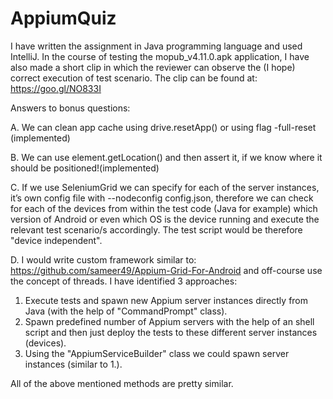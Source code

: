 # AppiumQuiz

I have written the assignment in Java programming language and used IntelliJ. In the course of testing the mopub_v4.11.0.apk application, I have also made a short clip in which the reviewer can observe the (I hope) correct execution of test scenario.
The clip can be found at: https://goo.gl/NO833I


Answers to bonus questions:

A. We can clean app cache using drive.resetApp() or using flag -full-reset (implemented)

B. We can use element.getLocation() and then assert it, if we know where it should be positioned!(implemented) 

C. If we use SeleniumGrid we can specify for each of the server instances, it’s own config file with --nodeconfig config.json, therefore we can check for each of the devices from within the test code (Java for example) which version of Android or even which OS is the device running and execute the relevant test scenario/s accordingly. The test script would be therefore "device independent".


D. I would write custom framework similar to: https://github.com/sameer49/Appium-Grid-For-Android and off-course use the concept of threads. 
I have identified 3 approaches:

1. Execute tests and spawn new Appium server instances directly from Java (with the help of "CommandPrompt" class).
2. Spawn predefined number of Appium servers with the help of an shell script and then just deploy the tests to these different server instances (devices).
3. Using the "AppiumServiceBuilder" class we could spawn server instances (similar to 1.). 

All of the above mentioned methods are pretty similar.
